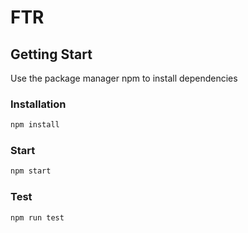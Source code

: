 # FTR

## Getting Start

Use the package manager npm to install dependencies

### Installation
```bash
npm install
```

### Start
```bash
npm start
```

### Test
```bash
npm run test
```



